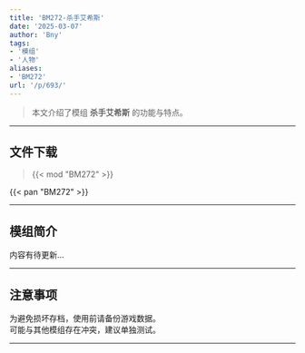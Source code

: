 ```yaml
---
title: 'BM272-杀手艾希斯'
date: '2025-03-07'
author: 'Bny'
tags:
- '模组'
- '人物'
aliases:
- 'BM272'
url: '/p/693/'
---
```


> 本文介绍了模组 **杀手艾希斯** 的功能与特点。

---

## 文件下载  

> {{< mod "BM272" >}}  

{{< pan "BM272" >}}  

---

## 模组简介

>  
内容有待更新...  

---

## 注意事项

>  
为避免损坏存档，使用前请备份游戏数据。  
可能与其他模组存在冲突，建议单独测试。  

---


